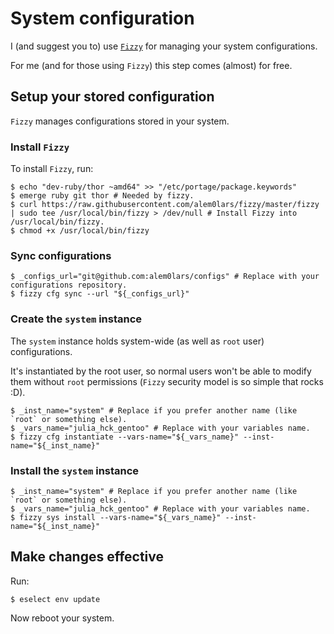 # System configuration

I (and suggest you to) use [`Fizzy`](https://github.com/alem0lars/fizzy) for managing your system configurations.

For me (and for those using `Fizzy`) this step comes (almost) for free.

## Setup your stored configuration

`Fizzy` manages configurations stored in your system.

### Install `Fizzy`

To install `Fizzy`, run:

```ShellSession
$ echo "dev-ruby/thor ~amd64" >> "/etc/portage/package.keywords"
$ emerge ruby git thor # Needed by fizzy.
$ curl https://raw.githubusercontent.com/alem0lars/fizzy/master/fizzy | sudo tee /usr/local/bin/fizzy > /dev/null # Install Fizzy into /usr/local/bin/fizzy.
$ chmod +x /usr/local/bin/fizzy
```

### Sync configurations

```ShellSession
$ _configs_url="git@github.com:alem0lars/configs" # Replace with your configurations repository.
$ fizzy cfg sync --url "${_configs_url}"
```

### Create the `system` instance

The `system` instance holds system-wide (as well as `root` user) configurations.

It's instantiated by the root user, so normal users won't be able to modify them without `root` permissions (`Fizzy` security model is so simple that rocks :D).

```ShellSession
$ _inst_name="system" # Replace if you prefer another name (like `root` or something else).
$ _vars_name="julia_hck_gentoo" # Replace with your variables name.
$ fizzy cfg instantiate --vars-name="${_vars_name}" --inst-name="${_inst_name}"
```

### Install the `system` instance

```ShellSession
$ _inst_name="system" # Replace if you prefer another name (like `root` or something else).
$ _vars_name="julia_hck_gentoo" # Replace with your variables name.
$ fizzy sys install --vars-name="${_vars_name}" --inst-name="${_inst_name}"
```

## Make changes effective

Run:

```ShellSession
$ eselect env update
```

Now reboot your system.
